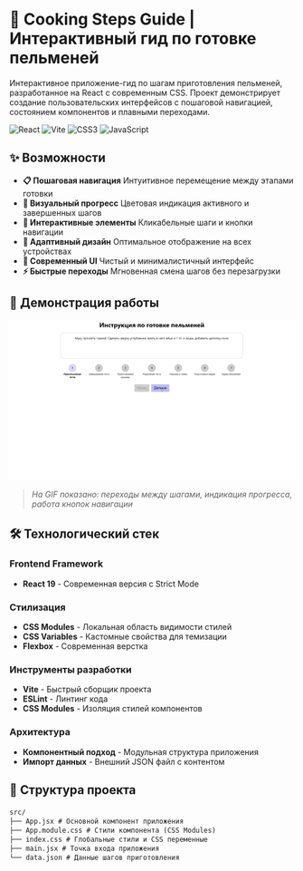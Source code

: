 # 🥟 Cooking Steps Guide | Интерактивный гид по готовке пельменей

Интерактивное приложение-гид по шагам приготовления пельменей, разработанное на React с современным CSS. Проект демонстрирует создание пользовательских интерфейсов с пошаговой навигацией, состоянием компонентов и плавными переходами.

![React](https://img.shields.io/badge/React-20232A?style=for-the-badge&logo=react&logoColor=61DAFB)
![Vite](https://img.shields.io/badge/Vite-B73BFE?style=for-the-badge&logo=vite&logoColor=FFD62E)
![CSS3](https://img.shields.io/badge/CSS3-1572B6?style=for-the-badge&logo=css3&logoColor=white)
![JavaScript](https://img.shields.io/badge/JavaScript-F7DF1E?style=for-the-badge&logo=javascript&logoColor=black)

## ✨ Возможности

- **📋 Пошаговая навигация** Интуитивное перемещение между этапами готовки
- **🎯 Визуальный прогресс** Цветовая индикация активного и завершенных шагов
- **🔄 Интерактивные элементы** Кликабельные шаги и кнопки навигации
- **📱 Адаптивный дизайн** Оптимальное отображение на всех устройствах
- **🎨 Современный UI** Чистый и минималистичный интерфейс
- **⚡ Быстрые переходы** Мгновенная смена шагов без перезагрузки

## 🎥 Демонстрация работы

<!-- ВСТАВЬТЕ ВАШУ GIF-АНИМАЦИЮ ЗДЕСЬ -->
![Демонстрация работы пошагового гида](./recipes.gif)
<!-- ЗАМЕНИТЕ ВЫШЕСТОЯЩУЮ ССЫЛКУ НА ВАШУ REAL GIF -->

> *На GIF показано: переходы между шагами, индикация прогресса, работа кнопок навигации*

## 🛠️ Технологический стек

### Frontend Framework
- **React 19** - Современная версия с Strict Mode


### Стилизация
- **CSS Modules** - Локальная область видимости стилей
- **CSS Variables** - Кастомные свойства для темизации
- **Flexbox** - Современная верстка

### Инструменты разработки
- **Vite** - Быстрый сборщик проекта
- **ESLint** - Линтинг кода
- **CSS Modules** - Изоляция стилей компонентов

### Архитектура
- **Компонентный подход** - Модульная структура приложения
- **Импорт данных** - Внешний JSON файл с контентом

## 📁 Структура проекта
```
src/
├── App.jsx # Основной компонент приложения
├── App.module.css # Стили компонента (CSS Modules)
├── index.css # Глобальные стили и CSS переменные
├── main.jsx # Точка входа приложения
└── data.json # Данные шагов приготовления
```
